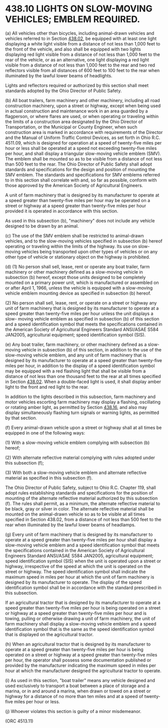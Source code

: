 438.10 LIGHTS ON SLOW-MOVING VEHICLES; EMBLEM REQUIRED.
=======================================================

​(a) All vehicles other than bicycles, including animal-drawn vehicles
and vehicles referred to in Section [438.02](23a85aa2.html), be equipped
with at least one light displaying a white light visible from a distance
of not less than 1,000 feet to the front of the vehicle, and also shall
be equipped with two lights displaying red light visible from a distance
of not less than 1,000 feet to the rear of the vehicle, or as an
alternative, one light displaying a red light visible from a distance of
not less than 1,000 feet to the rear and two red reflectors visible from
all distances of 600 feet to 100 feet to the rear when illuminated by
the lawful lower beams of headlights.

Lights and reflectors required or authorized by this section shall meet
standards adopted by the Ohio Director of Public Safety.

​(b) All boat trailers, farm machinery and other machinery, including
all road construction machinery, upon a street or highway, except when
being used in actual construction and maintenance work in an area
guarded by a flagperson, or where flares are used, or when operating or
traveling within the limits of a construction area designated by the
Ohio Director of Transportation, or the Municipal or County Engineer,
when such construction area is marked in accordance with requirements of
the Director and the Manual of Uniform Traffic Control Devices, as set
forth in Ohio R.C. 4511.09, which is designed for operation at a speed
of twenty-five miles per hour or less shall be operated at a speed not
exceeding twenty-five miles per hour, and shall display a triangular
slow-moving vehicle emblem (SMV). The emblem shall be mounted so as to
be visible from a distance of not less than 500 feet to the rear. The
Ohio Director of Public Safety shall adopt standards and specifications
for the design and position of mounting the SMV emblem. The standards
and specifications for SMV emblems referred to in this section shall
correlate with and, so far as possible, conform with those approved by
the American Society of Agricultural Engineers.

A unit of farm machinery that is designed by its manufacturer to operate
at a speed greater than twenty-five miles per hour may be operated on a
street or highway at a speed greater than twenty-five miles per hour
provided it is operated in accordance with this section.

As used in this subsection (b), "machinery" does not include any vehicle
designed to be drawn by an animal.

​(c) The use of the SMV emblem shall be restricted to animal-drawn
vehicles, and to the slow-moving vehicles specified in subsection (b)
hereof operating or traveling within the limits of the highway. Its use
on slow-moving vehicles being transported upon other types of vehicles
or on any other type of vehicle or stationary object on the highway is
prohibited.

​(d) (1) No person shall sell, lease, rent or operate any boat trailer,
farm machinery or other machinery defined as a slow-moving vehicle in
subsection (b) hereof, except those units designed to be completely
mounted on a primary power unit, which is manufactured or assembled on
or after April 1, 1966, unless the vehicle is equipped with a
slow-moving vehicle emblem mounting device as specified in subsection
(b) hereof.

​(2) No person shall sell, lease, rent, or operate on a street or
highway any unit of farm machinery that is designed by its manufacturer
to operate at a speed greater than twenty-five miles per hour unless the
unit displays a slow- moving vehicle emblem as specified in subsection
(b) of this section and a speed identification symbol that meets the
specifications contained in the American Society of Agricultural
Engineers Standard ANSI/ASAE S584 JAN2005, agricultural equipment; speed
identification symbol (SIS).

​(e) Any boat trailer, farm machinery, or other machinery defined as a
slow-moving vehicle in subsection (b) of this section, in addition to
the use of the slow-moving vehicle emblem, and any unit of farm
machinery that is designed by its manufacturer to operate at a speed
greater than twenty-five miles per hour, in addition to the display of a
speed identification symbol may be equipped with a red flashing light
that shall be visible from a distance of not less than one thousand feet
to the rear at all times specified in Section [438.02](23b24956.html).
When a double-faced light is used, it shall display amber light to the
front and red light to the rear.

In addition to the lights described in this subsection, farm machinery
and motor vehicles escorting farm machinery may display a flashing,
oscillating or rotating amber light, as permitted by Section
[438.16](243669a2.html), and also may display simultaneously flashing
turn signals or warning lights, as permitted by that section.

​(f) Every animal-drawn vehicle upon a street or highway shall at all
times be equipped in one of the following ways:

​(1) With a slow-moving vehicle emblem complying with subsection (b)
hereof;

​(2) With alternate reflective material complying with rules adopted
under this subsection (f);

​(3) With both a slow-moving vehicle emblem and alternate reflective
material as specified in this subsection (f).

The Ohio Director of Public Safety, subject to Ohio R.C. Chapter 119,
shall adopt rules establishing standards and specifications for the
position of mounting of the alternate reflective material authorized by
this subsection (f). The rules shall permit, as a minimum, the alternate
reflective material to be black, gray or silver in color. The alternate
reflective material shall be mounted on the animal-drawn vehicle so as
to be visible at all times specified in Section 438.02, from a distance
of not less than 500 feet to the rear when illuminated by the lawful
lower beams of headlamps.

​(g) Every unit of farm machinery that is designed by its manufacturer
to operate at a speed greater than twenty-five miles per hour shall
display a slow-moving vehicle emblem and a speed identification symbol
that meets the specifications contained in the American Society of
Agricultural Engineers Standard ANSI/ASAE S584 JAN2005, agricultural
equipment; speed identification symbol (SIS) when the unit is operated
upon a street or highway, irrespective of the speed at which the unit is
operated on the street or highway. The speed identification symbol shall
indicate the maximum speed in miles per hour at which the unit of farm
machinery is designed by its manufacturer to operate. The display of the
speed identification symbol shall be in accordance with the standard
prescribed in this subsection.

If an agricultural tractor that is designed by its manufacturer to
operate at a speed greater than twenty-five miles per hour is being
operated on a street or highway at a speed greater than twenty-five
miles per hour and is towing, pulling or otherwise drawing a unit of
farm machinery, the unit of farm machinery shall display a slow-moving
vehicle emblem and a speed identification symbol that is the same as the
speed identification symbol that is displayed on the agricultural
tractor.

​(h) When an agricultural tractor that is designed by its manufacturer
to operate at a speed greater than twenty-five miles per hour is being
operated on a street or highway at a speed greater than twenty-five
miles per hour, the operator shall possess some documentation published
or provided by the manufacturer indicating the maximum speed in miles
per hour at which the manufacturer designed the agricultural tractor to
operate.

​(i) As used in this section, "boat trailer" means any vehicle designed
and used exclusively to transport a boat between a place of storage and
a marina, or in and around a marina, when drawn or towed on a street or
highway for a distance of no more than ten miles and at a speed of
twenty-five miles per hour or less.

​(j) Whoever violates this section is guilty of a minor misdemeanor.

(ORC 4513.11)
